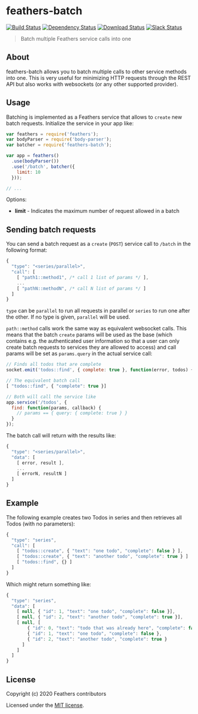 # feathers-batch

[![Build Status](https://travis-ci.org/feathersjs-ecosystem/feathers-batch.png?branch=master)](https://travis-ci.org/feathersjs-ecosystem/feathers-batch)
[![Dependency Status](https://img.shields.io/david/feathersjs-ecosystem/feathers-batch.svg?style=flat-square)](https://david-dm.org/feathersjs-ecosystem/feathers-batch)
[![Download Status](https://img.shields.io/npm/dm/feathers-batch.svg?style=flat-square)](https://www.npmjs.com/package/feathers-batch)
[![Slack Status](http://slack.feathersjs.com/badge.svg)](http://slack.feathersjs.com)

> Batch multiple Feathers service calls into one

## About

feathers-batch allows you to batch multiple calls to other service methods into one. This is very useful for minimizing HTTP requests through the REST API but also works with websockets (or any other supported provider).

## Usage

Batching is implemented as a Feathers service that allows to `create` new batch requests. Initialize the service in your app like:

```js
var feathers = require('feathers');
var bodyParser = require('body-parser');
var batcher = require('feathers-batch');

var app = feathers()
  .use(bodyParser())
  .use('/batch', batcher({
    limit: 10
  }));

// ...
```

Options:

- __limit__ - Indicates the maximum number of request allowed in a batch

## Sending batch requests

You can send a batch request as a `create` (`POST`) service call to `/batch` in the following format:

```js
{
  "type": "<series/parallel>",
  "call": [
    [ "path1::method1", /* call 1 list of params */ ],
    ...
    [ "pathN::methodN", /* call N list of params */ ]
  ]
}
```

`type` can be `parallel` to run all requests in parallel or `series` to run one after the other. If no type is given, `parallel` will be used.

`path::method` calls work the same way as equivalent websocket calls. This means that the batch `create` params will be used as the base (which contains e.g. the authenticated user information so that a user can only create batch requests to services they are allowed to access) and call params will be set as `params.query` in the actual service call:

```js
// Finds all todos that are complete
socket.emit('todos::find', { complete: true }, function(error, todos) {});

// The equivalent batch call
[ "todos::find", { "complete": true }]

// Both will call the service like
app.service('/todos', {
  find: function(params, callback) {
    // params == { query: { complete: true } }
  }
});
```

The batch call will return with the results like:

```js
{
  "type": "<series/parallel>",
  "data": [
    [ error, result ],
    ...
    [ errorN, resultN ]
  ]
}
```

## Example

The following example creates two Todos in series and then retrieves all Todos (with no parameters):

```js
{
  "type": "series",
  "call": [
    [ "todos::create", { "text": "one todo", "complete": false } ],
    [ "todos::create", { "text": "another todo", "complete": true } ]
    [ "todos::find", {} ]
  ]
}
```

Which might return something like:

```js
{
  "type": "series",
  "data": [
    [ null, { "id": 1, "text": "one todo", "complete": false }],
    [ null, { "id": 2, "text": "another todo", "complete": true }],
    [ null, [
        { "id": 0, "text": "todo that was already here", "complete": false },
        { "id": 1, "text": "one todo", "complete": false },
        { "id": 2, "text": "another todo", "complete": true }
      ]
    ]
  ]
}
```

## License

Copyright (c) 2020 Feathers contributors

Licensed under the [MIT license](LICENSE).
